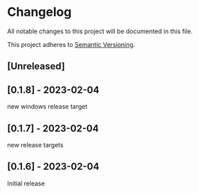 # Changelog

All notable changes to this project will be documented in this file.

This project adheres to [Semantic Versioning](https://semver.org).

<!--
Note: In this file, do not use the hard wrap in the middle of a sentence for compatibility with GitHub comment style markdown rendering.
-->

## [Unreleased]

## [0.1.8] - 2023-02-04
new windows release target

## [0.1.7] - 2023-02-04
new release targets

## [0.1.6] - 2023-02-04

Initial release

